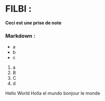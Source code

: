 # FILBI : 
**Ceci est une prise de note**

### Markdown :

- a
- b
- c

1. a 
2. B
3. C
4. d

Hello World
Holla el mundo
bonjour le monde